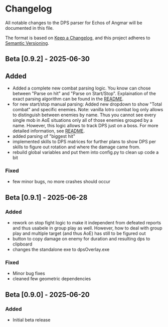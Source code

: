 # Changelog

All notable changes to the DPS parser for Echos of Angmar will be documented in this file.

The format is based on [Keep a Changelog](https://keepachangelog.com/en/1.0.0/),
and this project adheres to [Semantic Versioning](https://semver.org/spec/v2.0.0.html).

## Beta [0.9.2] - 2025-06-30

## Added
- Added a complete new combat parsing logic. You know can chose between "Parse on hit" and "Parse on Start/Stop". Explaination of the exact parsing algorithm can be found in the [README](README.md#discription).
- for new start/stop manual parsing: Added new dropdown to show "Total combat" and specific enemies. Note: vanilla lotro combat log only allows to distinguish between enemies by name. Thus you cannot see every single mob in AoE situations only all of those enemies grouped by a name. However, this logic allows to track DPS just on a boss. For more detailed information, see [README](README.md).
- added parsing of "biggest hit"
- implemented skills to DPS matrices for further plans to show DPS per skills to figure out rotation and where the damage came from.
- rebuild global variables and put them into config.py to clean up code a bit
### Fixed 
- few minor bugs, no more crashes should occur 

## Beta [0.9.1] - 2025-06-28
### Added

- rework on stop fight logic to make it independent from defeated reports and thus usabele in group play as well. However, how to deal with group play and multiple target (and thus AoE) has still to be figured out
- button to copy damage on enemy for duration and resulting dps to clipboard
- changes the standalone exe to dpsOverlay.exe
  
### Fixed

- Minor bug fixes
- cleaned few geometric dependencies

## Beta [0.9.0] - 2025-06-20
### Added
- Initial beta release
